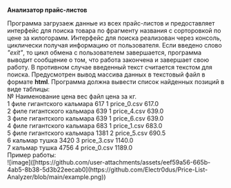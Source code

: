 <b>Анализатор прайс-листов</b>
<div>Программа загрузаеж данные из всех прайс-листов и предоставляет интерфейс для поиска товара по фрагменту названия с сорторовкой по цене за килогорамм.
Интерфейс для поиска реализован через консоль, циклически получая информацию от пользователя.
Если введено слово <em>"exit"</em>, то цикл обмена с пользователем завершается, программа выводит сообщение о том, что работа закончена и завершает свою работу. 
В противном случае введенный текст считается текстом для поиска.
Предусмотрен вывод массива данных в текстовый файл в формате <b>html</b>.
Программа должна вывести список найденных позиций в виде таблицы:</div>

<div>№     Наименование                              цена  вес     файл     цена за кг.</div>
<div>1     филе гигантского кальмара                  617    1  price_0.csv  617.0</div>
<div>2     филе гигантского кальмара                  639    1  price_4.csv  639.0</div>
<div>3     филе гигантского кальмара                  639    1  price_6.csv  639.0</div>
<div>4     филе гигантского кальмара                  683    1  price_1.csv  683.0</div>
<div>5     филе гигантского кальмара                 1381    2  price_5.csv  690.5</div>
<div>6     кальмар тушка                             3420    3  price_3.csv  1140.0</div>
<div>7     кальмар тушка                             4756    4  price_0.csv  1189.0</div>

<div>Пример работы:</div>
![image]([https://github.com/user-attachments/assets/eef59a56-665b-4ab5-8b38-5d3b22eecab0](https://github.com/Electr0dus/Price-List-Analyzer/blob/main/example.png))
